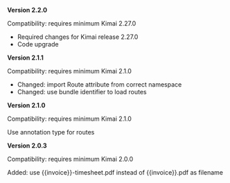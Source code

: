 **Version 2.2.0**

Compatibility: requires minimum Kimai 2.27.0

- Required changes for Kimai release 2.27.0
- Code upgrade

**Version 2.1.1**

Compatibility: requires minimum Kimai 2.1.0

- Changed: import Route attribute from correct namespace
- Changed: use bundle identifier to load routes

**Version 2.1.0**

Compatibility: requires minimum Kimai 2.1.0

Use annotation type for routes

**Version 2.0.3**

Compatibility: requires minimum Kimai 2.0.0

Added: use {{invoice}}-timesheet.pdf instead of {{invoice}}.pdf as filename


